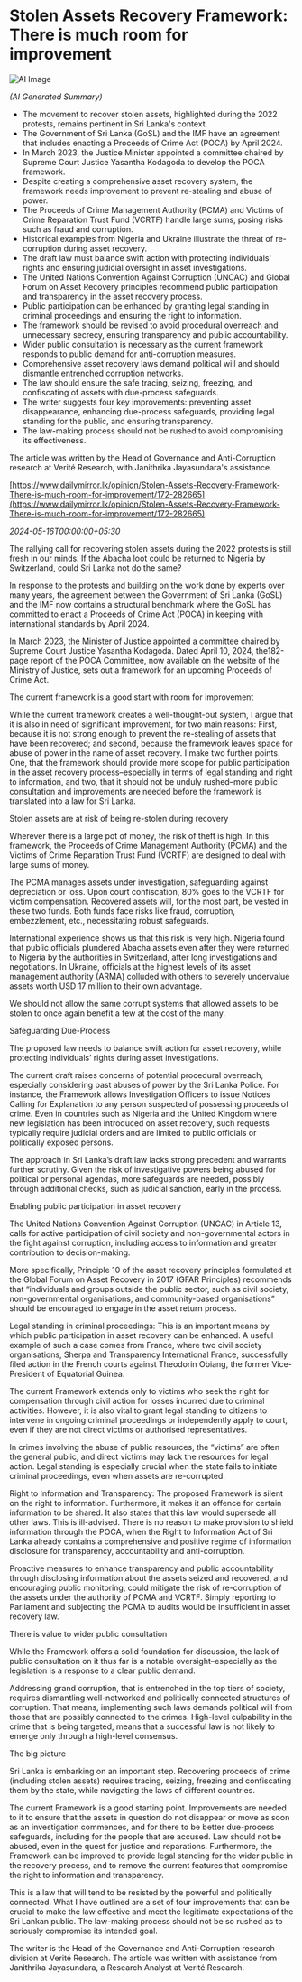 # Stolen Assets Recovery Framework: There is much room for improvement

![AI Image](ai_image.png)

*(AI Generated Summary)*

- The movement to recover stolen assets, highlighted during the 2022 protests, remains pertinent in Sri Lanka's context.
- The Government of Sri Lanka (GoSL) and the IMF have an agreement that includes enacting a Proceeds of Crime Act (POCA) by April 2024.
- In March 2023, the Justice Minister appointed a committee chaired by Supreme Court Justice Yasantha Kodagoda to develop the POCA framework.
- Despite creating a comprehensive asset recovery system, the framework needs improvement to prevent re-stealing and abuse of power.
- The Proceeds of Crime Management Authority (PCMA) and Victims of Crime Reparation Trust Fund (VCRTF) handle large sums, posing risks such as fraud and corruption.
- Historical examples from Nigeria and Ukraine illustrate the threat of re-corruption during asset recovery.
- The draft law must balance swift action with protecting individuals' rights and ensuring judicial oversight in asset investigations.
- The United Nations Convention Against Corruption (UNCAC) and Global Forum on Asset Recovery principles recommend public participation and transparency in the asset recovery process.
- Public participation can be enhanced by granting legal standing in criminal proceedings and ensuring the right to information.
- The framework should be revised to avoid procedural overreach and unnecessary secrecy, ensuring transparency and public accountability.
- Wider public consultation is necessary as the current framework responds to public demand for anti-corruption measures.
- Comprehensive asset recovery laws demand political will and should dismantle entrenched corruption networks.
- The law should ensure the safe tracing, seizing, freezing, and confiscating of assets with due-process safeguards.
- The writer suggests four key improvements: preventing asset disappearance, enhancing due-process safeguards, providing legal standing for the public, and ensuring transparency.
- The law-making process should not be rushed to avoid compromising its effectiveness.

The article was written by the Head of Governance and Anti-Corruption research at Verité Research, with Janithrika Jayasundara's assistance.

[https://www.dailymirror.lk/opinion/Stolen-Assets-Recovery-Framework-There-is-much-room-for-improvement/172-282665](https://www.dailymirror.lk/opinion/Stolen-Assets-Recovery-Framework-There-is-much-room-for-improvement/172-282665)

*2024-05-16T00:00:00+05:30*

The rallying call for recovering stolen assets during the 2022 protests is still fresh in our minds. If the Abacha loot could be returned to Nigeria by Switzerland, could Sri Lanka not do the same?

In response to the protests and building on the work done by experts over many years, the agreement between the Government of Sri Lanka (GoSL) and the IMF now contains a structural benchmark where the GoSL has committed to enact a Proceeds of Crime Act (POCA) in keeping with international standards by April 2024.

In March 2023, the Minister of Justice appointed a committee chaired by Supreme Court Justice Yasantha Kodagoda. Dated April 10, 2024, the182-page report of the POCA Committee, now available on the website of the Ministry of Justice, sets out a framework for an upcoming Proceeds of Crime Act.

The current framework is a good start with room for improvement

While the current framework creates a well-thought-out system, I argue that it is also in need of significant improvement, for two main reasons: First, because it is not strong enough to prevent the re-stealing of assets that have been recovered; and second, because the framework leaves space for abuse of power in the name of asset recovery. I make two further points. One, that the framework should provide more scope for public participation in the asset recovery process–especially in terms of legal standing and right to information, and two, that it should not be unduly rushed–more public consultation and improvements are needed before the framework is translated into a law for Sri Lanka.

Stolen assets are at risk of being re-stolen during recovery

Wherever there is a large pot of money, the risk of theft is high. In this framework, the Proceeds of Crime Management Authority (PCMA) and the Victims of Crime Reparation Trust Fund (VCRTF) are designed to deal with large sums of money.

The PCMA manages assets under investigation, safeguarding against depreciation or loss. Upon court confiscation, 80% goes to the VCRTF for victim compensation. Recovered assets will, for the most part, be vested in these two funds. Both funds face risks like fraud, corruption, embezzlement, etc., necessitating robust safeguards.

International experience shows us that this risk is very high. Nigeria found that public officials plundered Abacha assets even after they were returned to Nigeria by the authorities in Switzerland, after long investigations and negotiations. In Ukraine, officials at the highest levels of its asset management authority (ARMA) colluded with others to severely undervalue assets worth USD 17 million to their own advantage.

We should not allow the same corrupt systems that allowed assets to be stolen to once again benefit a few at the cost of the many.

Safeguarding Due-Process

The proposed law needs to balance swift action for asset recovery, while protecting individuals’ rights during asset investigations.

The current draft raises concerns of potential procedural overreach, especially considering past abuses of power by the Sri Lanka Police. For instance, the Framework allows Investigation Officers to issue Notices Calling for Explanation to any person suspected of possessing proceeds of crime. Even in countries such as Nigeria and the United Kingdom where new legislation has been introduced on asset recovery, such requests typically require judicial orders and are limited to public officials or politically exposed persons.

The approach in Sri Lanka’s draft law lacks strong precedent and warrants further scrutiny. Given the risk of investigative powers being abused for political or personal agendas, more safeguards are needed, possibly through additional checks, such as judicial sanction, early in the process.

Enabling public participation in asset recovery

The United Nations Convention Against Corruption (UNCAC) in Article 13, calls for active participation of civil society and non-governmental actors in the fight against corruption, including access to information and greater contribution to decision-making.

More specifically, Principle 10 of the asset recovery principles formulated at the Global Forum on Asset Recovery in 2017 (GFAR Principles) recommends that “individuals and groups outside the public sector, such as civil society, non-governmental organisations, and community-based organisations” should be encouraged to engage in the asset return process.

Legal standing in criminal proceedings: This is an important means by which public participation in asset recovery can be enhanced. A useful example of such a case comes from France, where two civil society organisations, Sherpa and Transparency International France, successfully filed action in the French courts against Theodorin Obiang, the former Vice-President of Equatorial Guinea.

The current Framework extends only to victims who seek the right for compensation through civil action for losses incurred due to criminal activities. However, it is also vital to grant legal standing to citizens to intervene in ongoing criminal proceedings or independently apply to court, even if they are not direct victims or authorised representatives.

In crimes involving the abuse of public resources, the “victims” are often the general public, and direct victims may lack the resources for legal action. Legal standing is especially crucial when the state fails to initiate criminal proceedings, even when assets are re-corrupted.

Right to Information and Transparency: The proposed Framework is silent on the right to information. Furthermore, it makes it an offence for certain information to be shared. It also states that this law would supersede all other laws. This is ill-advised. There is no reason to make provision to shield information through the POCA, when the Right to Information Act of Sri Lanka already contains a comprehensive and positive regime of information disclosure for transparency, accountability and anti-corruption.

Proactive measures to enhance transparency and public accountability through disclosing information about the assets seized and recovered, and encouraging public monitoring, could mitigate the risk of re-corruption of the assets under the authority of PCMA and VCRTF. Simply reporting to Parliament and subjecting the PCMA to audits would be insufficient in asset recovery law.

There is value to wider public consultation

While the Framework offers a solid foundation for discussion, the lack of public consultation on it thus far is a notable oversight–especially as the legislation is a response to a clear public demand.

Addressing grand corruption, that is entrenched in the top tiers of society, requires dismantling well-networked and politically connected structures of corruption. That means, implementing such laws demands political will from those that are possibly connected to the crimes. High-level culpability in the crime that is being targeted, means that a successful law is not likely to emerge only through a high-level consensus.

The big picture

Sri Lanka is embarking on an important step. Recovering proceeds of crime (including stolen assets) requires tracing, seizing, freezing and confiscating them by the state, while navigating the laws of different countries.

The current Framework is a good starting point. Improvements are needed to it to ensure that the assets in question do not disappear or move as soon as an investigation commences, and for there to be better due-process safeguards, including for the people that are accused. Law should not be abused, even in the quest for justice and reparations. Furthermore, the Framework can be improved to provide legal standing for the wider public in the recovery process, and to remove the current features that compromise the right to information and transparency.

This is a law that will tend to be resisted by the powerful and politically connected. What I have outlined are a set of four improvements that can be crucial to make the law effective and meet the legitimate expectations of the Sri Lankan public. The law-making process should not be so rushed as to seriously compromise its intended goal.

The writer is the Head of the Governance and Anti-Corruption research division at Verité Research. The article was written with assistance from Janithrika Jayasundara, a Research Analyst at Verité Research.
